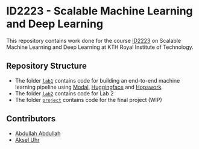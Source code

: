 # ID2223 - Scalable Machine Learning and Deep Learning

This repository contains work done for the course [ID2223](https://id2223kth.github.io/) on Scalable Machine Learning and Deep Learning at KTH Royal Institute of Technology. 

## Repository Structure
- The folder [`lab1`](https://github.com/Akseluhr/ID2223-Scalable-ML/tree/master/lab1) contains code for building an end-to-end machine learning pipeline using [Modal](https://modal.com/), [Huggingface](https://huggingface.co/) and [Hopswork](https://www.hopsworks.ai/).
- The folder [`lab2`](https://github.com/Akseluhr/ID2223-Scalable-ML/tree/master/lab2) contains code for Lab 2 
- The folder [`project`](https://github.com/Akseluhr/Predicting-BTC-price) contains code for the final project (WIP)

## Contributors
- [Abdullah Abdullah](https://github.com/Abdullah1428) 
- [Aksel Uhr](https://github.com/Akseluhr)
